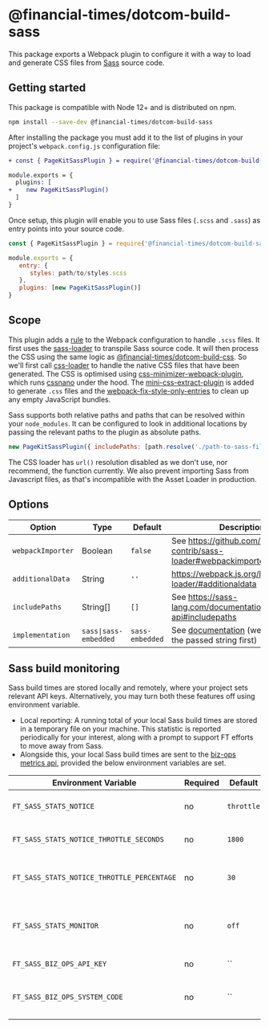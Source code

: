 # @financial-times/dotcom-build-sass

This package exports a Webpack plugin to configure it with a way to load and generate CSS files from [Sass] source code.

[Sass]: https://sass-lang.com/

## Getting started

This package is compatible with Node 12+ and is distributed on npm.

```sh
npm install --save-dev @financial-times/dotcom-build-sass
```

After installing the package you must add it to the list of plugins in your project's `webpack.config.js` configuration file:

```diff
+ const { PageKitSassPlugin } = require('@financial-times/dotcom-build-sass')

module.exports = {
  plugins: [
+    new PageKitSassPlugin()
  ]
}
```

Once setup, this plugin will enable you to use Sass files (`.scss` and `.sass`) as entry points into your source code.

```js
const { PageKitSassPlugin } = require('@financial-times/dotcom-build-sass')

module.exports = {
   entry: {
      styles: path/to/styles.scss
   },
   plugins: [new PageKitSassPlugin()]
}
```

## Scope

This plugin adds a [rule] to the Webpack configuration to handle `.scss` files. It first uses the [sass-loader] to transpile Sass source code. It will then process the CSS using the same logic as [@financial-times/dotcom-build-css]. So we'll first call [css-loader] to handle the native CSS files that have been generated. The CSS is optimised using [css-minimizer-webpack-plugin], which runs [cssnano] under the hood. The [mini-css-extract-plugin] is added to generate `.css` files and the [webpack-fix-style-only-entries] to clean up any empty JavaScript bundles.

Sass supports both relative paths and paths that can be resolved within your `node_modules`. It can be configured to look in additional locations by passing the relevant paths to the plugin as absolute paths.

```js
new PageKitSassPlugin({ includePaths: [path.resolve('./path-to-sass-files')] })
```

The CSS loader has `url()` resolution disabled as we don't use, nor recommend, the function currently. We also prevent importing Sass from Javascript files, as that's incompatible with the Asset Loader in production.

[rule]: https://webpack.js.org/configuration/module/#rule
[@financial-times/dotcom-build-css]: ../dotcom-build-css
[sass-loader]: https://github.com/webpack-contrib/sass-loader
[css-loader]: https://github.com/webpack-contrib/css-loader
[css-minimizer-webpack-plugin]: https://github.com/webpack-contrib/css-minimizer-webpack-plugin
[mini-css-extract-plugin]: https://github.com/webpack-contrib/mini-css-extract-plugin
[webpack-fix-style-only-entries]: https://github.com/fqborges/webpack-fix-style-only-entries
[cssnano]: https://cssnano.co/


## Options

| Option            | Type                  | Default         | Description                                                        |
|-------------------|-----------------------|-----------------|--------------------------------------------------------------------|
| `webpackImporter` | Boolean               | `false`         | See https://github.com/webpack-contrib/sass-loader#webpackimporter |
| `additionalData`  | String                | `''`            | https://webpack.js.org/loaders/sass-loader/#additionaldata         |
| `includePaths`    | String[]              | `[]`            | See https://sass-lang.com/documentation/js-api#includepaths        |
| `implementation`  | `sass\|sass-embedded` | `sass-embedded` | See [documentation] (we'll `require` the passed string first)      |

[documentation]: https://webpack.js.org/loaders/sass-loader/#implementation

## Sass build monitoring

Sass build times are stored locally and remotely, where your project sets relevant API keys. Alternatively, you may turn both these features off using environment variable.

- Local reporting: A running total of your local Sass build times are stored in a temporary file on your machine. This statistic is reported periodically for your interest, along with a prompt to support FT efforts to move away from Sass.
- Alongside this, your local Sass build times are sent to the [biz-ops metrics api](https://github.com/Financial-Times/biz-ops-metrics-api), provided the below environment variables are set.


| Environment Variable                       | Required   | Default    | Description                                                                                                                                                                                           |
|--------------------------------------------|------------|------------|-------------------------------------------------------------------------------------------------------------------------------------------------------------------------------------------------------|
| `FT_SASS_STATS_NOTICE`                     | no         | `throttle` | How often to log Sass statistics out to terminal. One of `throttle`, `never`, `always`                                                                                                                |
| `FT_SASS_STATS_NOTICE_THROTTLE_SECONDS`    | no         | `1800`     | How many seconds to wait between logging Sass statistics out to terminal.                                                                                                                             |
| `FT_SASS_STATS_NOTICE_THROTTLE_PERCENTAGE` | no         | `30`       | A percentage increase in total Sass build time in which to log out statistics to the terminal regardless of time.                                                                                     |
| `FT_SASS_STATS_MONITOR`                    | no         | `off`      | Set to `on` to send Sass build time statistics to [biz-ops metrics api](https://github.com/Financial-Times/biz-ops-metrics-api) Requires `FT_SASS_BIZ_OPS_API_KEY` and `FT_SASS_BIZ_OPS_SYSTEM_CODE`. |
| `FT_SASS_BIZ_OPS_API_KEY`                  | no         | ``         | A [Biz-Ops Metrics API Key](https://github.com/Financial-Times/biz-ops-metrics-api/blob/main/docs/API_DEFINITION.md#authentication) for your system.                                                  |
| `FT_SASS_BIZ_OPS_SYSTEM_CODE`              | no         | ``         | The [biz-ops](https://biz-ops.in.ft.com/) system code of your project. Use `page-kit` if your system does not have a biz-ops code yet.                                                                |

